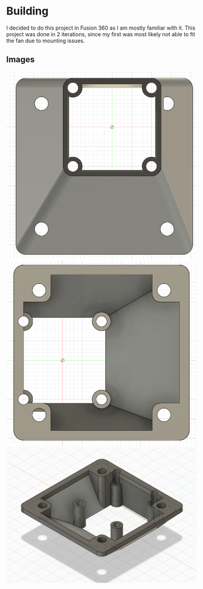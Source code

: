 # Building
I decided to do this project in Fusion 360 as I am mostly familiar with it. This project was done in 2 iterations, since my first was most likely not able to fit the fan due to mounting issues.

## Images
![Bottom View](../img/Bottom.png)
![Top View](../img/Top.png)
![Corner View](../img/Corner.png)